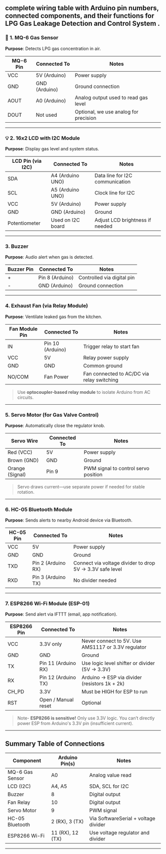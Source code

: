 complete wiring table with Arduino pin numbers, connected components, and their functions for LPG Gas Leakage Detection and Control System .
---

### 🔌 **1. MQ-6 Gas Sensor**

**Purpose**: Detects LPG gas concentration in air.

| MQ-6 Pin | Connected To  | Notes                                 |
| -------- | ------------- | ------------------------------------- |
| VCC      | 5V (Arduino)  | Power supply                          |
| GND      | GND (Arduino) | Ground connection                     |
| AOUT     | A0 (Arduino)  | Analog output used to read gas level  |
| DOUT     | Not used      | Optional, we use analog for precision |

---

### 💡 **2. 16x2 LCD with I2C Module**

**Purpose**: Display gas level and system status.

| LCD Pin (via I2C) | Connected To      | Notes                           |
| ----------------- | ----------------- | ------------------------------- |
| SDA               | A4 (Arduino UNO)  | Data line for I2C communication |
| SCL               | A5 (Arduino UNO)  | Clock line for I2C              |
| VCC               | 5V (Arduino)      | Power supply                    |
| GND               | GND (Arduino)     | Ground                          |
| Potentiometer     | Used on I2C board | Adjust LCD brightness if needed |


---

###  **3. Buzzer**

**Purpose**: Audio alert when gas is detected.

| Buzzer Pin | Connected To    | Notes                      |
| ---------- | --------------- | -------------------------- |
| +          | Pin 8 (Arduino) | Controlled via digital pin |
| -          | GND (Arduino)   | Ground connection          |

---

### **4. Exhaust Fan (via Relay Module)**

**Purpose**: Ventilate leaked gas from the kitchen.

| Fan Module Pin | Connected To     | Notes                                      |
| -------------- | ---------------- | ------------------------------------------ |
| IN             | Pin 10 (Arduino) | Trigger relay to start fan                 |
| VCC            | 5V               | Relay power supply                         |
| GND            | GND              | Common ground                              |
| NO/COM         | Fan Power        | Fan connected to AC/DC via relay switching |

> Use **optocoupler-based relay module** to isolate Arduino from AC circuits.

---

### **5. Servo Motor (for Gas Valve Control)**

**Purpose**: Automatically close the regulator knob.

| Servo Wire      | Connected To | Notes                                |
| --------------- | ------------ | ------------------------------------ |
| Red (VCC)       | 5V           | Power supply                         |
| Brown (GND)     | GND          | Ground                               |
| Orange (Signal) | Pin 9        | PWM signal to control servo position |

>  Servo draws current—use separate power if needed for stable rotation.

---

### **6. HC-05 Bluetooth Module**

**Purpose**: Sends alerts to nearby Android device via Bluetooth.

| HC-05 Pin | Connected To       | Notes                                                    |
| --------- | ------------------ | -------------------------------------------------------- |
| VCC       | 5V                 | Power supply                                             |
| GND       | GND                | Ground                                                   |
| TXD       | Pin 2 (Arduino RX) | Connect via voltage divider to drop 5V → 3.3V safe level |
| RXD       | Pin 3 (Arduino TX) | No divider needed                                        |


---

### **7. ESP8266 Wi-Fi Module (ESP-01)**

**Purpose**: Send alert via IFTTT (email, app notification).

| ESP8266 Pin | Connected To        | Notes                                              |
| ----------- | ------------------- | -------------------------------------------------- |
| VCC         | 3.3V only           | Never connect to 5V. Use AMS1117 or 3.3V regulator |
| GND         | GND                 | Ground                                             |
| TX          | Pin 11 (Arduino RX) | Use logic level shifter or divider (5V → 3.3V)     |
| RX          | Pin 12 (Arduino TX) | Arduino → ESP via divider (resistors 1k + 2k)      |
| CH\_PD      | 3.3V                | Must be HIGH for ESP to run                        |
| RST         | Open / Manual reset | Optional                                           |

> Note- **ESP8266 is sensitive!** Only use 3.3V logic. You can’t directly power ESP from Arduino's 3.3V pin (insufficient current).


---

##  Summary Table of Connections

| Component       | Arduino Pin(s)   | Notes                                |
| --------------- | ---------------- | ------------------------------------ |
| MQ-6 Gas Sensor | A0               | Analog value read                    |
| LCD (I2C)       | A4, A5           | SDA, SCL for I2C                     |
| Buzzer          | 8                | Digital output                       |
| Fan Relay       | 10               | Digital output                       |
| Servo Motor     | 9                | PWM signal                           |
| HC-05 Bluetooth | 2 (RX), 3 (TX)   | Via SoftwareSerial + voltage divider |
| ESP8266 Wi-Fi   | 11 (RX), 12 (TX) | Use voltage regulator and divider    |

---
